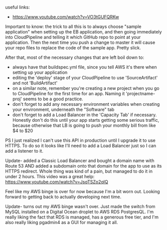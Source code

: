 useful links:

- https://www.youtube.com/watch?v=VO3tGUFQRKw

Important to know: the trick to all this is to always choose "sample application" when setting up the EB application, and then going immediately into CloudPipeline and telling it which GitHub repo to point at your application. Then the next time you push a change to master it will cause your repo files to replace the code of the sample app. Pretty slick. 

After that, most of the necessary changes that are left boil down to:

- always have that buildspec.yml file, since you tell AWS it's there when setting up your application
- editing the 'deploy' stage of your CloudPipeline to use 'SourceArtifact' and not 'BuildArtifact'
- on a similar note, remember you're creating a new project when you go to CloudPipeline for the first time for an app. Naming it 'projectname-proj' seems to be a good practice.
- don't forget to add any necessary environment variables when creating your environment, underneath the "Software" tab
- don't forget to add a Load Balancer in the 'Capacity Tab' if necessary. Honestly don't do this until your app starts getting some serious traffic, because otherwise that LB is going to push your monthly bill from like $4 to $20 

PS I just realized I can't use this API in production until I upgrade it to use HTTPS. To do so it looks like I'll need to add a Load Balancer just so I can add a listener to it.

Update- added a Classic Load Balancer and bought a domain name with Route 53 AND added a subdomain onto that domain for the app to use as its HTTPS redirect. Whole thing was kind of a pain, but managed to do it in under 2 hours. This video was a great help: https://www.youtube.com/watch?v=JsqTSZo2qlQ

Feel like my AWS binge is over for now because I'm a bit worn out. Looking forward to getting back to actually developing next time.

Update- turns out my AWS binge wasn't over. Just made the switch from MySQL installed on a Digital Ocean droplet to AWS RDS PostgresQL. I'm really liking the fact that RDS is managed, has a generous free tier, and I'm also really liking pgadmin4 as a GUI for managing it all. 